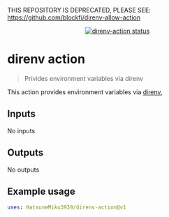 
THIS REPOSITORY IS DEPRECATED, PLEASE SEE: https://github.com/blockfi/direnv-allow-action

<p align="center">
  <a href="https://github.com/HatsuneMiku3939/direnv-action/actions"><img alt="direnv-action status" src="https://github.com/HatsuneMiku3939/direnv-action/workflows/units-test/badge.svg"></a>
</p>

# direnv action

> Privides environment variables via direnv

This action provides environment variables via [direnv](https://direnv.net/),

## Inputs

No inputs

## Outputs

No outputs

## Example usage

```yaml
uses: HatsuneMiku3939/direnv-action@v1
```
